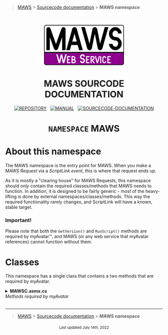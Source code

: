 > [MAWS][1] &gt; [Sourcecode documentation][2] &gt;  **MAWS namespace**

<br>
<br>
<div align="center">
  <img src="../../.github/Logos/maws-logo-web-service-512x256.png" alt="MAWSC logo" width="256">
  <h1> 
    MAWS SOURCODE DOCUMENTATION
  </h1>

  [![REPOSITORY](https://img.shields.io/badge/REPOSITORY-550055?style=for-the-badge)][1]&nbsp;&nbsp;&nbsp;[![MANUAL](https://img.shields.io/badge/MANUAL-550055?style=for-the-badge)][3]&nbsp;&nbsp;&nbsp;[![SOURCECODE-DOCUMENTATION](https://img.shields.io/badge/SOURCECODE%20DOCUMENTATION-8e008e?style=for-the-badge)][2]

</div>

<div align="center">

# **`NAMESPACE`** MAWS

</div>

# About this namespace

The MAWS namespace is the entry point for MAWS. When you make a *MAWS Request* via a *ScriptLink event*, this is where that request ends up.

As it is mostly a "clearing house" for MAWS Requests, this namespace should only contain the required classes/methods that MAWS needs to function. In addition, it is designed to be fairly generic - most of the heavy-lifting is done by external namespaces/classes/methods. This way the required functionality rarely changes, and ScriptLink will have a known, stable target.

### Important!
Please note that both the `GetVersion()` and `RunScript()` methods are required by myAvatar™, and MAWS (or any web service that myAvatar references) cannot function without them.

# Classes

This namespace has a single class that contains a two methods that are required by myAvatar.

<details>
<summary>
  <b>MAWSC.asmx.cs</b><br>
  <i>Methods required by myAvatar</i>
</summary>

This class has two methods that are required by myAvatar. Most of the heavy lifting is done by other namespaces/classes/methods.

***

### `GetVersion()`

Returns the current version of MAWS.

#### Operation

Uh, not much to say here. This method is pretty simple.

#### Notes

* This method is required by myAvatar.
* The version number doesn't change during development. For example, while developing v2.0.x.x, this method will aways return `VERSION 2.0`.
* You can find more information about the `GetVersion()` method [here](https://github.com/myAvatar-Development-Community/document-creating-a-custom-web-service#the-getversion-method).

***

### `RunScript()`

Execute a MAWS Request.

#### Operation

1. Load configuration settings.
2. Setup some nice looking values for some important things.
3. Create and initialize a new OptionObject2015 object that we can work on.
4. Get the MawsMode that will be used.
5. Process the MAWS Request
6. Return an OptionObject2015 object to myAvatar.

#### Notes

* This method is required by myAvatar.
* There is a commented line is at the start of the method that enables troubleshooting logs. This line should remain commented in production.
* You can find more information about the `RunScript()` method [here](https://github.com/myAvatar-Development-Community/document-creating-a-custom-web-service#the-runscript-method).
* **\[1]** We need to get the configuration settings in the external `Web.config` file at the beginning, then build the rest of the setting values that will stay in `mawsSettings`.
* **\[2]** You can read more about why we create these values in this way [here][4].
* **\[4]** The MawsMode can be one of the following:
    - `enabled`  
    This is the default setting, which processes MAWS requests normally, returns a modified OptionObject2015 to myAvatar, and logs everything.
    - `disabled`  
    Skip all MAWS functionality. Essentially MAWS will recieve the sentOptObj, then skip directly to finalizing and returning the retOptObj, so no changes are made. This should be used when you don't want myAvatar to call MAWS, but you don't want to disable scripts on every form you use  anything, including writing logs (aside from basic, informational logs).
    - `passthrough`  
    Use MAWS, but don't make changes, only write logs. This is like the "disabled" setting, since no modifications to the OptionObject are make, and also like the "enabled" setting, since MAWS will actually go through the motions and write logs normally.
* **\[6]** The returned OptionObject2015 may - or may not - be modified, depending on the MawsMode and/or the MAWS Request.

</details>

<br>

***

> [MAWS][1] &gt; [Sourcecode documentation][2] &gt;  **MAWS namespace**

[1]: https://github.com/spectrum-health-systems/MAWS
[2]: ../Sourcecode/MAWS-Sourcecode.md
[3]: ../Manual/MAWS-Manual.md
[4]: ../Sourcecode/MAWS-Sourcecode.md#standard-casingtrimming-of-values

<div align="center">
  <sub>
    Last updated July 14th, 2022
  </sub>
<br>